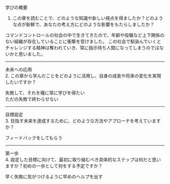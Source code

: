 学びの概要  
1. この章を読むことで、どのような知識や新しい視点を得ましたか？どのような点が新鮮で、あなたの考え方にどのような影響をもたらしましたか？

コマンドコントロールの社会の中で生きてきたので、年齢や役職など上下関係のない組織が存在していることに衝撃を受けました。
この社会で馴染んでいくとチャレンジする精神は奪われていき、常に指示待ち人間になってしまうのではないかと思いました。

---

未来への応用  
2. この章から学んだことをどのように活用し、自身の成長や将来の変化を実現したいですか？

失敗して、それを糧に常に学びを得たい  
ただの失敗で終わらせない

---

目標設定  
3. 目指す未来を達成するために、どのような方法やアプローチを考えていますか？

フィードバックをしてもらう

---

第一歩   
4. 設定した目標に向けて、最初に取り組むべき具体的なステップは何だと思いますか？初めの一歩として何をする予定ですか？

早く失敗に気がつけるように早めのヘルプを出す
